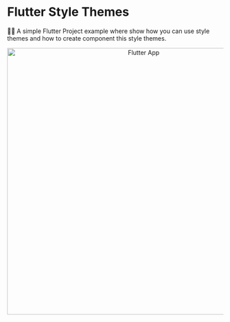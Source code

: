 # Flutter Style Themes

💅🏾 A simple Flutter Project example where show how you can use style themes and how to create component this style themes.

<p align="center">
    <img alt="Flutter App" height="620" src="https://i.imgur.com/xiMD8GL.png" />
</p>
